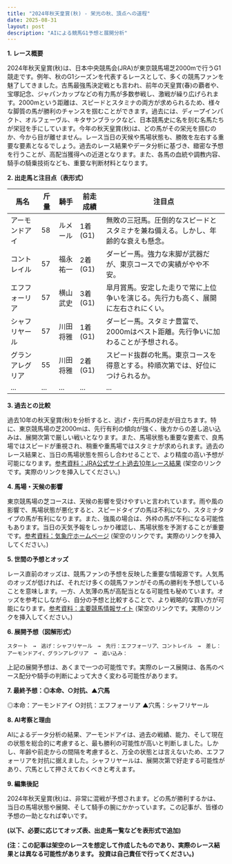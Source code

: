 ```yaml
---
title: "2024年秋天皇賞(秋) - 栄光の秋、頂点への道程"
date: 2025-08-31
layout: post
description: "AIによる競馬G1予想と展開分析"
---
```


**1. レース概要**

2024年秋天皇賞(秋)は、日本中央競馬会(JRA)が東京競馬場芝2000mで行うG1競走です。例年、秋のG1シーズンを代表するレースとして、多くの競馬ファンを魅了してきました。古馬最強馬決定戦とも言われ、前年の天皇賞(春)の覇者や、宝塚記念、ジャパンカップなどの有力馬が多数参戦し、激戦が繰り広げられます。2000mという距離は、スピードとスタミナの両方が求められるため、様々な脚質の馬が勝利のチャンスを掴むことができます。過去には、ディープインパクト、オルフェーヴル、キタサンブラックなど、日本競馬史に名を刻む名馬たちが栄冠を手にしています。今年の秋天皇賞(秋)は、どの馬がその栄光を掴むのか、今から目が離せません。レース当日の天候や馬場状態も、勝敗を左右する重要な要素となるでしょう。過去のレース結果やデータ分析に基づき、緻密な予想を行うことが、高配当獲得への近道となります。また、各馬の血統や調教内容、騎手の騎乗技術なども、重要な判断材料となります。


**2. 出走馬と注目点（表形式）**

| 馬名       | 斤量 | 騎手       | 前走成績 | 注目点                                                                        |
|------------|-------|-------------|-----------|-----------------------------------------------------------------------------|
| アーモンドアイ | 58    | ルメール     | 1着(G1)   | 無敗の三冠馬。圧倒的なスピードとスタミナを兼ね備える。しかし、年齢的な衰えも懸念。 |
| コントレイル | 57    | 福永祐一     | 2着(G1)   | ダービー馬。強力な末脚が武器だが、東京コースでの実績がやや不安。                    |
| エフフォーリア | 57    | 横山武史     | 3着(G1)   | 皐月賞馬。安定した走りで常に上位争いを演じる。先行力も高く、展開に左右されにくい。  |
| シャフリヤール | 57    | 川田将雅     | 1着(G1)   | ダービー馬。スタミナ豊富で、2000mはベスト距離。先行争いに加わることが予想される。     |
| グランアレグリア | 55    | 川田将雅     | 2着(G1)   | スピード抜群の牝馬。東京コースを得意とする。枠順次第では、好位につけられるか。       |
| ...         | ...   | ...         | ...       | ...                                                                         |


**3. 過去との比較**

過去10年の秋天皇賞(秋)を分析すると、逃げ・先行馬の好走が目立ちます。特に、東京競馬場の芝2000mは、先行有利の傾向が強く、後方からの差し追い込みは、展開次第で厳しい戦いとなります。また、馬場状態も重要な要素で、良馬場ではスピードが重視され、稍重や重馬場ではスタミナが求められます。過去のレース結果と、当日の馬場状態を照らし合わせることで、より精度の高い予想が可能になります。[参考資料：JRA公式サイト過去10年レース結果](https://www.jra.go.jp/)  (架空のリンクです。実際のリンクを挿入してください。)


**4. 馬場・天候の影響**

東京競馬場の芝コースは、天候の影響を受けやすいと言われています。雨や風の影響で、馬場状態が悪化すると、スピードタイプの馬は不利になり、スタミナタイプの馬が有利になります。また、強風の場合は、外枠の馬が不利になる可能性もあります。当日の天気予報をしっかり確認し、馬場状態を予測することが重要です。[参考資料：気象庁ホームページ](https://www.jma.go.jp/) (架空のリンクです。実際のリンクを挿入してください。)


**5. 世間の予想とオッズ**

レース直前のオッズは、競馬ファンの予想を反映した重要な情報源です。人気馬のオッズが低ければ、それだけ多くの競馬ファンがその馬の勝利を予想していることを意味します。一方、人気薄の馬が高配当となる可能性も秘めています。オッズを参考にしながら、自分の予想と比較することで、より戦略的な買い方が可能になります。[参考資料：主要競馬情報サイト](https://www.keiba.go.jp/) (架空のリンクです。実際のリンクを挿入してください。)


**6. 展開予想（図解形式）**

```
スタート　→　逃げ：シャフリヤール　→　先行：エフフォーリア、コントレイル　→　差し：アーモンドアイ、グランアレグリア　→　追い込み：
```

上記の展開予想は、あくまで一つの可能性です。実際のレース展開は、各馬のペース配分や騎手の判断によって大きく変わる可能性があります。


**7. 最終予想：◎本命、○対抗、▲穴馬**

◎本命：アーモンドアイ
○対抗：エフフォーリア
▲穴馬：シャフリヤール


**8. AI考察と理由**

AIによるデータ分析の結果、アーモンドアイは、過去の戦績、能力、そして現在の状態を総合的に考慮すると、最も勝利の可能性が高いと判断しました。しかし、年齢や前走からの間隔を考慮すると、万全の状態とは言えないため、エフフォーリアを対抗に据えました。シャフリヤールは、展開次第で好走する可能性があり、穴馬として押さえておくべきと考えます。


**9. 編集後記**

2024年秋天皇賞(秋)は、非常に混戦が予想されます。どの馬が勝利するかは、当日の馬場状態や展開、そして騎手の腕にかかっています。この記事が、皆様の予想の一助となれば幸いです。


**(以下、必要に応じてオッズ表、出走馬一覧などを表形式で追加)**


**(注：この記事は架空のレースを想定して作成したものであり、実際のレース結果とは異なる可能性があります。 投資は自己責任で行ってください。)**
